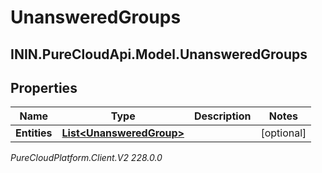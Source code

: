 # UnansweredGroups

## ININ.PureCloudApi.Model.UnansweredGroups

## Properties

|Name | Type | Description | Notes|
|------------ | ------------- | ------------- | -------------|
| **Entities** | [**List&lt;UnansweredGroup&gt;**](UnansweredGroup) |  | [optional] |



_PureCloudPlatform.Client.V2 228.0.0_
